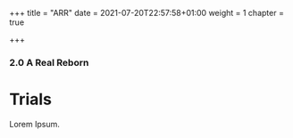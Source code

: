 +++
title = "ARR"
date = 2021-07-20T22:57:58+01:00
weight = 1
chapter = true

+++

### 2.0 A Real Reborn

# Trials

Lorem Ipsum.